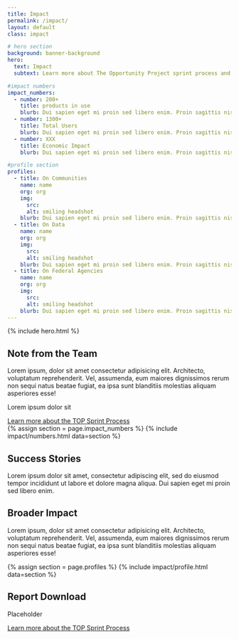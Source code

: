 ```yaml
---
title: Impact
permalink: /impact/
layout: default
class: impact

# hero section
background: banner-background
hero:
  text: Impact
  subtext: Learn more about The Opportunity Project sprint process and participant roles.

#impact numbers
impact_numbers:
  - number: 200+
    title: products in use
    blurb: Dui sapien eget mi proin sed libero enim. Proin sagittis nisl rhoncus.
  - number: 1300+
    title: Total Users
    blurb: Dui sapien eget mi proin sed libero enim. Proin sagittis nisl rhoncus.
  - number: XXX
    title: Economic Impact
    blurb: Dui sapien eget mi proin sed libero enim. Proin sagittis nisl rhoncus.

#profile section
profiles:
  - title: On Communities
    name: name
    org: org
    img:
      src:
      alt: smiling headshot
    blurb: Dui sapien eget mi proin sed libero enim. Proin sagittis nisl
  - title: On Data
    name: name
    org: org
    img:
      src:
      alt: smiling headshot
    blurb: Dui sapien eget mi proin sed libero enim. Proin sagittis nisl
  - title: On Federal Agencies
    name: name
    org: org
    img:
      src:
      alt: smiling headshot
    blurb: Dui sapien eget mi proin sed libero enim. Proin sagittis nisl
---
```

{% include hero.html %}
<section class="team-intro grid-background">
  <div class="content-container">
  <h2>Note from the Team</h2>
  <div class="shadow-box">
    <p>Lorem ipsum, dolor sit amet consectetur adipisicing elit. Architecto, voluptatum reprehenderit. Vel, assumenda, eum maiores dignissimos rerum non sequi natus beatae fugiat, ea ipsa sunt blanditiis molestias aliquam asperiores esse!</p>
    <p>Lorem ipsum dolor sit</p>
  </div>
  <div class="display-flex flex-justify-center margin-top-4">
    <a href="https://opportunity.census.gov/our-process/" target="_blank"
      class="usa-button text-ink margin-top-2 tablet:padding-y-2 padding-x-205 usa-button--outline  .outline-1px.outline-black  tablet:margin-top-4 site-button bg-white text-underline">
      Learn more about the TOP Sprint Process
    </a>
  </div>
  </div>
</section>

<section class="grid-background">
  <div class="content-container">
    {% assign section = page.impact_numbers %}
    {% include impact/numbers.html data=section %}
  </div>
</section>

<section class="success">
  <div class="content-container">
    <h2>Success Stories</h2>
    <div>
      <p>Lorem ipsum dolor sit amet, consectetur adipiscing elit, sed do eiusmod tempor incididunt ut labore et dolore magna aliqua. Dui sapien eget mi proin sed libero enim.</p>
    </div>
    <div>
    </div>
  </div>
</section>

<section class="broader-impact grid-background">
  <div class="content-container">
  <h2>Broader Impact</h2>
  <div class="shadow-box">
    <p>Lorem ipsum, dolor sit amet consectetur adipisicing elit. Architecto, voluptatum reprehenderit. Vel, assumenda, eum maiores dignissimos rerum non sequi natus beatae fugiat, ea ipsa sunt blanditiis molestias aliquam asperiores esse!</p>
  </div>
  <div>
    {% assign section = page.profiles %}
    {% include impact/profile.html data=section %}
  </div>
  </div>
</section>

<section class="report-download">
  <div class="content-container">
  <h2>Report Download</h2>
  <div>
  <p>Placeholder</p>
    <div class="display-flex flex-justify-center margin-top-4">
    <a href="https://opportunity.census.gov/our-process/" target="_blank"
      class="usa-button text-ink margin-top-2 tablet:padding-y-2 padding-x-205 usa-button--outline  .outline-1px.outline-black  tablet:margin-top-4 site-button bg-white text-underline">
      Learn more about the TOP Sprint Process
    </a>
  </div>
  </div>
  </div>
</section>
